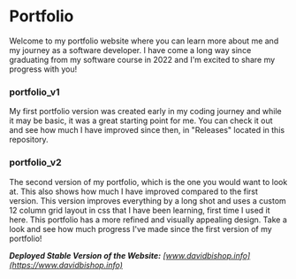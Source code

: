 # Portfolio

Welcome to my portfolio website where you can learn more about me and my journey as a software developer. I have come a long way since graduating from my software course in 2022 and I'm excited to share my progress with you!

### portfolio_v1
My first portfolio version was created early in my coding journey and while it may be basic, it was a great starting point for me. You can check it out and see how much I have improved since then, in "Releases" located in this repository.

### portfolio_v2
The second version of my portfolio, which is the one you would want to look at. This also shows how much I have improved compared to the first version. This version improves everything by a long shot and uses a custom 12 column grid layout in css that I have been learning, first time I used it here. This portfolio has a more refined and visually appealing design. Take a look and see how much progress I've made since the first version of my portfolio!

_**Deployed Stable Version of the Website:** [www.davidbishop.info](https://www.davidbishop.info)_
